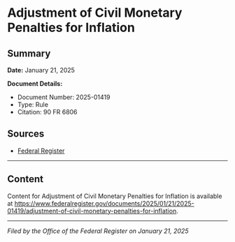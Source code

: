 # Adjustment of Civil Monetary Penalties for Inflation

## Summary

**Date:** January 21, 2025

**Document Details:**
- Document Number: 2025-01419
- Type: Rule
- Citation: 90 FR 6806

## Sources
- [Federal Register](https://www.federalregister.gov/documents/2025/01/21/2025-01419/adjustment-of-civil-monetary-penalties-for-inflation)

---

## Content

Content for Adjustment of Civil Monetary Penalties for Inflation is available at https://www.federalregister.gov/documents/2025/01/21/2025-01419/adjustment-of-civil-monetary-penalties-for-inflation.

---

*Filed by the Office of the Federal Register on January 21, 2025*
